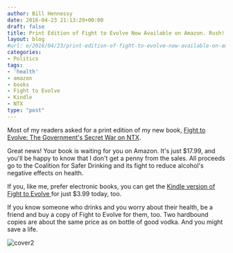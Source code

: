 ```yaml
---
author: Bill Hennessy
date: 2016-04-23 21:13:29+00:00
draft: false
title: Print Edition of Fight to Evolve Now Available on Amazon. Rush!
layout: blog
#url: e/2016/04/23/print-edition-of-fight-to-evolve-now-available-on-amazon-rush/
categories:
- Politics
tags:
- 'health'
- amazon
- books
- Fight to Evolve
- Kindle
- NTX
type: "post"
---
```


Most of my readers asked for a print edition of my new book, [Fight to Evolve: The Government's Secret War on NTX](https://amzn.to/1SX2uY4).

Great news! Your book is waiting for you on Amazon. It's just $17.99, and you'll be happy to know that I don't get a penny from the sales. All proceeds go to the Coalition for Safer Drinking and its fight to reduce alcohol's negative effects on health.

If you, like me, prefer electronic books, you can get the [Kindle version of Fight to Evolve ](https://amzn.to/1ptvxe2)for just $3.99 today, too.

If you know someone who drinks and you worry about their health, be a friend and buy a copy of Fight to Evolve for them, too. Two hardbound copies are about the same price as on bottle of good vodka. And you might save a life.

![cover2](https://hennessysview.com/wp-content/uploads/2016/03/cover2-212x300.jpg)

